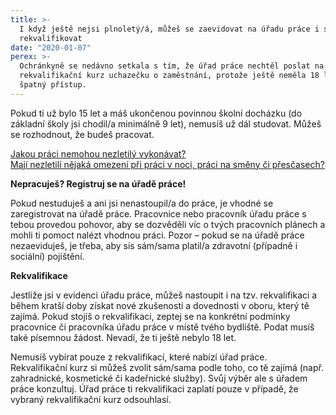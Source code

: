 ```yaml
---
title: >-
  I když ještě nejsi plnoletý/á, můžeš se zaevidovat na úřadu práce i se
  rekvalifikovat
date: "2020-01-07"
perex: >-
  Ochránkyně se nedávno setkala s tím, že úřad práce nechtěl poslat na
  rekvalifikační kurz uchazečku o zaměstnání, protože ještě neměla 18 let. To je
  špatný přístup.
---
```


<p>Pokud ti už bylo 15 let a máš ukončenou povinnou školní docházku (do základní školy jsi chodil/a minimálně 9 let), nemusíš už dál studovat. Můžeš se rozhodnout, že budeš pracovat. </p><p><a href="https://deti.ochrance.cz/prace-brigady/" target="_blank">Jakou práci nemohou nezletilý vykonávat?</a><br /><a href="https://deti.ochrance.cz/prace-v-noci-na-smeny-a-prescasy/" target="_blank">Mají nezletilí nějaká omezení při práci v noci, práci na směny či přesčasech?</a></p><p><strong>Nepracuješ? Registruj se na úřadě práce!</strong></p><p>Pokud nestuduješ a ani jsi nenastoupil/a do práce, je vhodné se zaregistrovat na úřadě práce. Pracovnice nebo pracovník úřadu práce s tebou provedou pohovor, aby se dozvěděli víc o tvých pracovních plánech a mohli ti pomoct nalézt vhodnou práci. Pozor –  pokud se na úřadě práce nezaeviduješ, je třeba, aby sis sám/sama platil/a zdravotní (případně i sociální) pojištění.</p><p><strong>Rekvalifikace</strong></p><p>Jestliže jsi v evidenci úřadu práce, můžeš nastoupit i na tzv. rekvalifikaci a během kratší doby získat nové zkušenosti a dovednosti v oboru, který tě zajímá. Pokud stojíš o rekvalifikaci, zeptej se na konkrétní podmínky pracovnice či pracovníka úřadu práce v místě tvého bydliště. Podat musíš také písemnou žádost. Nevadí, že ti ještě nebylo 18 let.</p><p>Nemusíš vybírat pouze z rekvalifikací, které nabízí úřad práce. Rekvalifikační kurz si můžeš zvolit sám/sama podle toho, co tě zajímá (např. zahradnické, kosmetické či kadeřnické služby). Svůj výběr ale s úřadem práce konzultuj. Úřad práce ti rekvalifikaci zaplatí pouze v případě, že vybraný rekvalifikační kurz odsouhlasí. </p>
